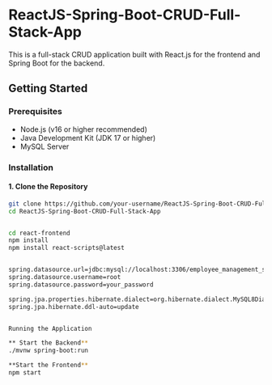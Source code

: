 # ReactJS-Spring-Boot-CRUD-Full-Stack-App

This is a full-stack CRUD application built with React.js for the frontend and Spring Boot for the backend.

## Getting Started

### Prerequisites

- Node.js (v16 or higher recommended)
- Java Development Kit (JDK 17 or higher)
- MySQL Server

### Installation

#### 1. Clone the Repository

```bash
git clone https://github.com/your-username/ReactJS-Spring-Boot-CRUD-Full-Stack-App.git
cd ReactJS-Spring-Boot-CRUD-Full-Stack-App


cd react-frontend
npm install
npm install react-scripts@latest


spring.datasource.url=jdbc:mysql://localhost:3306/employee_management_system?useSSL=false&allowPublicKeyRetrieval=true
spring.datasource.username=root
spring.datasource.password=your_password

spring.jpa.properties.hibernate.dialect=org.hibernate.dialect.MySQL8Dialect
spring.jpa.hibernate.ddl-auto=update


Running the Application

** Start the Backend**
./mvnw spring-boot:run

**Start the Frontend**
npm start


